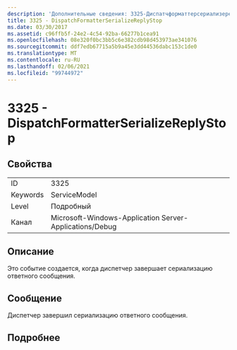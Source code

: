 ```yaml
---
description: 'Дополнительные сведения: 3325-Диспатчформаттерсериализереплистоп'
title: 3325 - DispatchFormatterSerializeReplyStop
ms.date: 03/30/2017
ms.assetid: c96ffb5f-24e2-4c54-92ba-66277b1cea91
ms.openlocfilehash: 08e320f0bc3bb5c6e382cdb98d453973ae341076
ms.sourcegitcommit: ddf7edb67715a5b9a45e3dd44536dabc153c1de0
ms.translationtype: MT
ms.contentlocale: ru-RU
ms.lasthandoff: 02/06/2021
ms.locfileid: "99744972"
---
```

# <a name="3325---dispatchformatterserializereplystop"></a>3325 - DispatchFormatterSerializeReplyStop

## <a name="properties"></a>Свойства  
  
|||  
|-|-|  
|ID|3325|  
|Keywords|ServiceModel|  
|Level|Подробный|  
|Канал|Microsoft-Windows-Application Server-Applications/Debug|  
  
## <a name="description"></a>Описание  

 Это событие создается, когда диспетчер завершает сериализацию ответного сообщения.  
  
## <a name="message"></a>Сообщение  

 Диспетчер завершил сериализацию ответного сообщения.  
  
## <a name="details"></a>Подробнее

